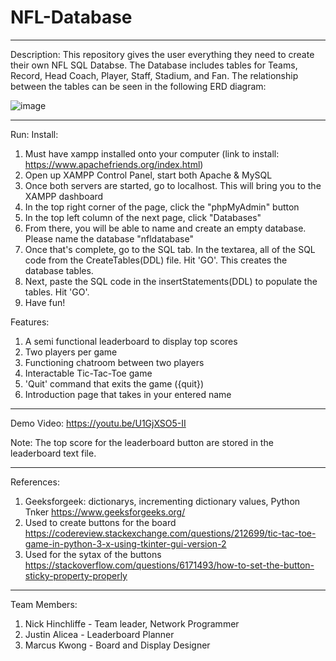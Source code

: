 # NFL-Database
________________________________________________________________________________________________________
Description:
This repository gives the user everything they need to create their own NFL SQL Databse. The Database includes tables for Teams, Record, Head Coach, Player, Staff, Stadium, and Fan. The relationship between the tables can be seen in the following ERD diagram:

![image](https://user-images.githubusercontent.com/56371249/111468958-85d2d700-86fc-11eb-9216-3e6ceff461ff.png)




________________________________________________________________________________________________________
Run:
Install: 
1) Must have xampp installed onto your computer (link to install: https://www.apachefriends.org/index.html)
2) Open up XAMPP Control Panel, start both Apache & MySQL
3) Once both servers are started, go to localhost. This will bring you to the XAMPP dashboard
4) In the top right corner of the page, click the "phpMyAdmin" button
5) In the top left column of the next page, click "Databases"
6) From there, you will be able to name and create an empty database. Please name the database "nfldatabase"
7) Once that's complete, go to the SQL tab. In the textarea, all of the SQL code from the CreateTables(DDL) file. Hit 'GO'. This creates the database tables.
8) Next, paste the SQL code in the insertStatements(DDL) to populate the tables. Hit 'GO'.
9) Have fun!

Features:
1. A semi functional leaderboard to display top scores
2. Two players per game
3. Functioning chatroom between two players
4. Interactable Tic-Tac-Toe game 
5. 'Quit' command that exits the game ({quit})
6. Introduction page that takes in your entered name 


________________________________________________________________________________________________________
Demo Video:
https://youtu.be/U1GjXSO5-II

Note: The top score for the leaderboard button are stored in the leaderboard text file. 
________________________________________________________________________________________________________
References:
1. Geeksforgeek: dictionarys, incrementing dictionary values, Python Tnker 
https://www.geeksforgeeks.org/
2. Used to create buttons for the board
https://codereview.stackexchange.com/questions/212699/tic-tac-toe-game-in-python-3-x-using-tkinter-gui-version-2
3. Used for the sytax of the buttons
https://stackoverflow.com/questions/6171493/how-to-set-the-button-sticky-property-properly

________________________________________________________________________________________________________
Team Members:
1) Nick Hinchliffe - Team leader, Network Programmer
2) Justin Alicea - Leaderboard Planner
3) Marcus Kwong - Board and Display Designer
 
